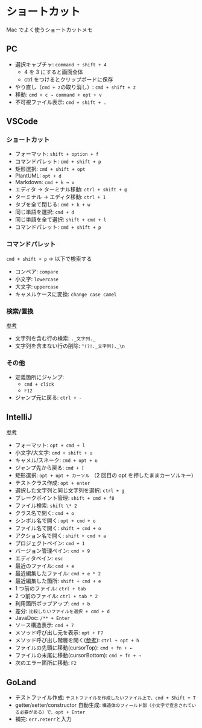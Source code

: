 # ショートカット

Mac でよく使うショートカットメモ

## PC

- 選択キャプチャ:
  `command + shift + 4`
  - 4 を 3 にすると画面全体
  - ctrl をつけるとクリップボードに保存
- やり直し（`cmd + z`の取り消し）:
  `cmd + shift + z`
- 移動:
  `cmd + c → command + opt + v`
- 不可視ファイル表示:
  `cmd + shift + .`

## VSCode

### ショートカット

- フォーマット:
  `shift + option + f`
- コマンドパレット:
  `cmd + shift + p`
- 矩形選択:
  `cmd + shift + opt`
- PlantUML:
  `opt + d`
- Markdown:
  `cmd + k → v`
- エディタ → ターミナル移動:
  `ctrl + shift + @`
- ターミナル → エディタ移動:
  `ctrl + 1`
- タブを全て閉じる:
  `cmd + k + w`
- 同じ単語を選択:
  `cmd + d`
- 同じ単語を全て選択:
  `shift + cmd + l`
- コマンドパレット:
  `cmd + shift + p`

### コマンドパレット

`cmd + shift + p` → 以下で検索する

- コンペア:
  `compare`
- 小文字:
  `lowercase`
- 大文字:
  `uppercase`
- キャメルケースに変換:
  `change case camel`

### 検索/置換

[参考](https://khid.net/2019/05/regex-line-contain-string/)

- 文字列を含む行の検索:
  `._文字列._`
- 文字列を含まない行の削除:
  `^(?!._文字列)._\n`

### その他

- 定義箇所にジャンプ:
  - `cmd + click`
  - `F12`
- ジャンプ元に戻る:
  `ctrl + -`

## IntelliJ

[参考](https://speakerdeck.com/yusuke/spring-boot-and-intellij-idea-technique)

- フォーマット:
  `opt + cmd + l`
- 小文字/大文字:
  `cmd + shift + u`
- キャメル/スネーク:
  `cmd + opt + u`
- ジャンプ先から戻る:
  `cmd + [`
- 矩形選択:
  `opt + opt + カーソル`
  （2 回目の opt を押したままカーソルキー)
- テストクラス作成:
  `opt + enter`
- 選択した文字列と同じ文字列を選択:
  `ctrl + g`
- ブレークポイント管理:
  `shift + cmd + f8`
- ファイル検索:
  `shift \* 2`
- クラス名で開く:
  `cmd + o`
- シンボル名で開く:
  `opt + cmd + o`
- ファイル名で開く:
  `shift + cmd + o`
- アクション名で開く:
  `shift + cmd + a`
- プロジェクトペイン:
  `cmd + 1`
- バージョン管理ペイン:
  `cmd + 9`
- エディタペイン:
  `esc`
- 最近のファイル:
  `cmd + e`
- 最近編集したファイル:
  `cmd + e * 2`
- 最近編集した箇所:
  `shift + cmd + e`
- 1 つ前のファイル:
  `ctrl + tab`
- 2 つ前のファイル:
  `ctrl + tab * 2`
- 利用箇所ポップアップ:
  `cmd + b`
- 差分:
  `比較したいファイルを選択 + cmd + d`
- JavaDoc:
  `/** + Enter`
- ソース構造表示:
  `cmd + 7`
- メソッド呼び出し元を表示:
  `opt + F7`
- メソッド呼び出し階層を開く([参考](https://pleiades.io/help/idea/viewing-structure-and-hierarchy-of-the-source-code.html#ws_view_hierarchy)):
  `ctrl + opt + h`
- ファイルの先頭に移動(cursorTop):
  `cmd + fn + ←`
- ファイルの末尾に移動(cursorBottom):
  `cmd + fn + →`
- 次のエラー箇所に移動:
  `F2`

## GoLand

- テストファイル作成:
  `テストファイルを作成したいファイル上で、cmd + Shift + T`
- getter/setter/constructor 自動生成:
  `構造体のフィールド部（小文字で宣言されている必要がある）で、opt + Enter`
- 補完:
  `err.reterr`と入力
